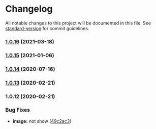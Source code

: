 # Changelog

All notable changes to this project will be documented in this file. See [standard-version](https://github.com/conventional-changelog/standard-version) for commit guidelines.

### [1.0.16](https://github.com/Soontao/cycle-import-check/compare/v1.0.15...v1.0.16) (2021-03-18)

### [1.0.15](https://github.com/Soontao/cycle-import-check/compare/v1.0.14...v1.0.15) (2021-01-06)

### [1.0.14](https://github.com/Soontao/cycle-import-check/compare/v1.0.13...v1.0.14) (2020-07-16)

### [1.0.13](https://github.com/Soontao/cycle-import-check/compare/v1.0.12...v1.0.13) (2020-02-21)

### 1.0.12 (2020-02-21)


### Bug Fixes

* **image:** not show ([49c2ac3](https://github.com/Soontao/cycle-import-check/commit/49c2ac3527d57172f961a461b8b821a19f0257c8))
